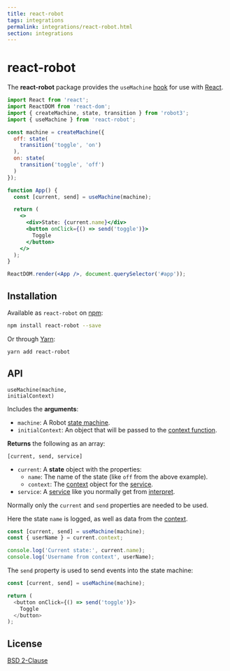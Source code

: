 ```yaml
---
title: react-robot
tags: integrations
permalink: integrations/react-robot.html
section: integrations
---
```


# react-robot

The __react-robot__ package provides the `useMachine` [hook](https://reactjs.org/docs/hooks-intro.html) for use with [React](https://reactjs.org/).

```jsx
import React from 'react';
import ReactDOM from 'react-dom';
import { createMachine, state, transition } from 'robot3';
import { useMachine } from 'react-robot';

const machine = createMachine({
  off: state(
    transition('toggle', 'on')
  ),
  on: state(
    transition('toggle', 'off')
  )
});

function App() {
  const [current, send] = useMachine(machine);

  return (
    <>
      <div>State: {current.name}</div>
      <button onClick={() => send('toggle')}>
        Toggle
      </button>
    </>
  );
}

ReactDOM.render(<App />, document.querySelector('#app'));
```

## Installation

Available as `react-robot` on [npm](https://www.npmjs.com/package/react-robot):

```bash
npm install react-robot --save
```

Or through [Yarn](https://yarnpkg.com):

```bash
yarn add react-robot
```

## API

<code class="api-signature">useMachine(machine, initialContext)</code>

Includes the __arguments__:

* `machine`: A Robot [state machine](/docs/createMachine/).
* `initialContext`: An object that will be passed to the [context function](/docs/createMachine/#context).

__Returns__ the following as an array:

`[current, send, service]`

* `current`: A __state__ object with the properties:
  * `name`: The name of the state (like `off` from the above example).
  * `context`: The [context](/docs/createMachine/#context) object for the [service](/docs/interpret/#service).
* `service`: A [service](/docs/interpret/#service) like you normally get from [interpret](/docs/interpret/).

Normally only the `current` and `send` properties are needed to be used.

Here the state `name` is logged, as well as data from the [context](/docs/createMachine/#context).

```js
const [current, send] = useMachine(machine);
const { userName } = current.context;

console.log('Current state:', current.name);
console.log('Username from context', userName);
```

The `send` property is used to send events into the state machine:

```js
const [current, send] = useMachine(machine);

return (
  <button onClick={() => send('toggle')}>
    Toggle
  </button>
);
```

## License

[BSD 2-Clause](https://opensource.org/licenses/BSD-2-Clause)